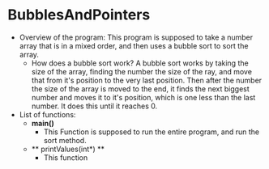 # BubblesAndPointers

* Overview of the program: This program is supposed to take a number array that is in a mixed order, and then uses a bubble sort to sort the array.
	* How does a bubble sort work?
		A bubble sort works by taking the size of the array, finding the number the size of the ray, and move that from it's position to the very last position. Then after the number the size of the array is moved to the end, it finds the next biggest number and moves it to it's position, which is one less than the last number. It does this until it reaches 0.
* List of functions:
	* **main()**
		* This Function is supposed to run the entire program, and run the sort method.
	* ** printValues(int\*) **
		* This function
